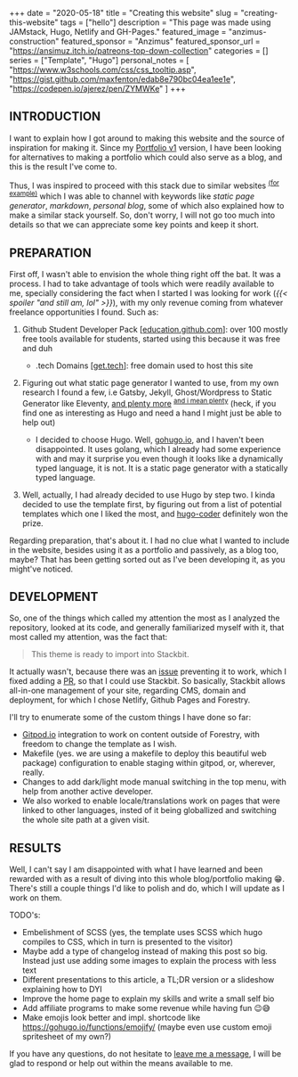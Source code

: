 +++ 
date = "2020-05-18"
title = "Creating this website"
slug = "creating-this-website"
tags = ["hello"]
description = "This page was made using JAMstack, Hugo, Netlify and GH-Pages."
featured_image = "anzimus-construction"
featured_sponsor = "Anzimus"
featured_sponsor_url = "https://ansimuz.itch.io/patreons-top-down-collection"
categories = []
series = ["Template", "Hugo"]
personal_notes = [
    "https://www.w3schools.com/css/css_tooltip.asp",
    "https://gist.github.com/maxfenton/edab8e790bc04ea1ee1e",
    "https://codepen.io/ajerez/pen/ZYMWKe"
]
+++

## INTRODUCTION

I want to explain how I got around to making this website and the source of inspiration for making it. Since my [Portfolio v1](# "not added yet") version, I have been looking for alternatives to making a portfolio which could also serve as a blog, and this is the result I've come to.

Thus, I was inspired to proceed with this stack due to similar websites <sup>[(for example)](https://tkainrad.dev/posts/using-hugo-gitlab-pages-and-cloudflare-to-create-and-run-this-website/)</sup> which I was able to channel with keywords like *static page generator*, *markdown*, *personal blog*, some of which also explained how to make a similar stack yourself. So, don't worry, I will not go too much into details so that we can appreciate some key points and keep it short.

## PREPARATION

First off, I wasn't able to envision the whole thing right off the bat. It was a process. I had to take advantage of tools which were readily available to me, specially considering the fact when I started I was looking for work (*{{< spoiler "and still am, lol" >}}*), with my only revenue coming from whatever freelance opportunities I found. Such as:

1. Github Student Developer Pack [[education.github.com](https://education.github.com/pack)]: over 100 mostly free tools available for students, started using this because it was free and duh
    - .tech Domains [[get.tech](http://get.tech/)]: free domain used to host this site

2. Figuring out what static page generator I wanted to use, from my own research I found a few, i.e Gatsby, Jekyll, Ghost/Wordpress to Static Generator like Eleventy, [and plenty more](https://github.com/myles/awesome-static-generators) <sup>[and i mean plenty](https://www.oreilly.com/content/static-site-generators/)</sup> (heck, if you find one as interesting as Hugo and need a hand I might just be able to help out)
    - I decided to choose Hugo. Well, [gohugo.io](https://gohugo.io/), and I haven't been disappointed. It uses golang, which I already had some experience with and may it surprise you even though it looks like a dynamically typed language, it is not. It is a static page generator with a statically typed language.

3. Well, actually, I had already decided to use Hugo by step two. I kinda decided to use the template first, by figuring out from a list of potential templates which one I liked the most, and [hugo-coder](https://github.com/luizdepra/hugo-coder) definitely won the prize.

Regarding preparation, that's about it. I had no clue what I wanted to include in the website, besides using it as a portfolio and passively, as a blog too, maybe? That has been getting sorted out as I've been developing it, as you might've noticed.

## DEVELOPMENT
So, one of the things which called my attention the most as I analyzed the repository, looked at its code, and generally familiarized myself with it, that most called my attention, was the fact that:
> This theme is ready to import into Stackbit.

It actually wasn't, because there was an [issue](https://github.com/luizdepra/hugo-coder/issues/280) preventing it to work, which I fixed adding a [PR](https://github.com/luizdepra/hugo-coder/pull/283 "oh, the joys of open source"), so that I could use Stackbit. So basically, Stackbit allows all-in-one management of your site, regarding CMS, domain and deployment, for which I chose Netlify, Github Pages and Forestry.

I'll try to enumerate some of the custom things I have done so far:
- [Gitpod.io](https://gitpod.io/) integration to work on content outside of Forestry, with freedom to change the template as I wish.
- Makefile (yes. we are using a makefile to deploy this beautiful web package) configuration to enable staging within gitpod, or, wherever, really.
- Changes to add dark/light mode manual switching in the top menu, with help from another active developer.
- We also worked to enable locale/translations work on pages that were linked to other languages, insted of it being globallized and switching the whole site path at a given visit.

## RESULTS
Well, I can't say I am disappointed with what I have learned and been rewarded with as a result of diving into this whole blog/portfolio making 😁. There's still a couple things I'd like to polish and do, which I will update as I work on them.

TODO's:
- Embelishment of SCSS (yes, the template uses SCSS which hugo compiles to CSS, which in turn is presented to the visitor)
- Maybe add a type of changelog instead of making this post so big. Instead just use adding some images to explain the process with less text
- Different presentations to this article, a TL;DR version or a slideshow explaining how to DYI
- Improve the home page to explain my skills and write a small self bio
- Add affiliate programs to make some revenue while having fun 😉😅
- Make emojis look better and impl. shortcode like https://gohugo.io/functions/emojify/ (maybe even use custom emoji spritesheet of my own?)

If you have any questions, do not hesitate to [leave me a message](https://sgonzalez.tech/contact/), I will be glad to respond or help out within the means available to me.